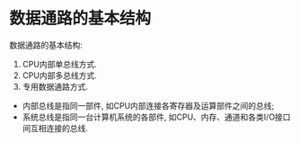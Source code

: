 # 数据通路的基本结构

数据通路的基本结构:

1. CPU内部单总线方式.
2. CPU内部多总线方式.
3. 专用数据通路方式.

- 内部总线是指同一部件, 如CPU内部连接各寄存器及运算部件之间的总线;
- 系统总线是指同一台计算机系统的各部件, 如CPU、内存、通道和各类I/O接口间互相连接的总线.
